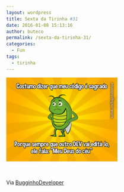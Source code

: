 ```yaml
---
layout: wordpress
title: Sexta da Tirinha #31
date: 2016-01-08 15:13:16
author: buteco
permalink: /sexta-da-tirinha-31/
categories:
  - Fun
tags:
  - tirinha
---
```


<a href="/assets/wp-content/uploads/2016/01/codigo_sagrado.png" rel="attachment wp-att-4470"><img class="size-medium wp-image-4470 aligncenter" src="/assets/wp-content/uploads/2016/01/codigo_sagrado-300x225.png" alt="codigo_sagrado" width="300" height="225" /></a>

&nbsp;

Via <a href="https://www.facebook.com/BugginhoDeveloper/" target="_blank">BugginhoDeveloper</a>